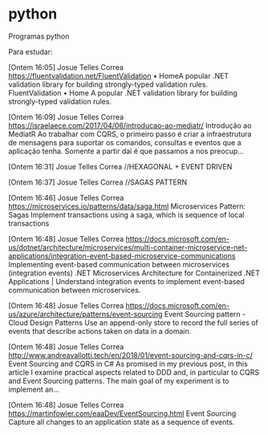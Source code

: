 # python
Programas python


Para estudar:

[Ontem 16:05] Josue Telles Correa
https://fluentvalidation.net/FluentValidation • HomeA popular .NET validation library for building strongly-typed validation rules.
FluentValidation • Home
A popular .NET validation library for building strongly-typed validation rules.

[Ontem 16:09] Josue Telles Correa
https://israelaece.com/2017/04/06/introducao-ao-mediatr/
Introdução ao MediatR
Ao trabalhar com CQRS, o primeiro passo é criar a infraestrutura de mensagens para suportar os comandos, consultas e eventos que a aplicação tenha. Somente a partir daí é que passamos a nos preocup…

[Ontem 16:31] Josue Telles Correa
//HEXAGONAL + EVENT DRIVEN

[Ontem 16:37] Josue Telles Correa
//SAGAS PATTERN

[Ontem 16:46] Josue Telles Correa
https://microservices.io/patterns/data/saga.html
Microservices Pattern: Sagas
Implement transactions using a saga, which is sequence of local transactions

[Ontem 16:48] Josue Telles Correa
https://docs.microsoft.com/en-us/dotnet/architecture/microservices/multi-container-microservice-net-applications/integration-event-based-microservice-communications
Implementing event-based communication between microservices (integration events)
.NET Microservices Architecture for Containerized .NET Applications | Understand integration events to implement event-based communication between microservices.

[Ontem 16:48] Josue Telles Correa
https://docs.microsoft.com/en-us/azure/architecture/patterns/event-sourcing
Event Sourcing pattern - Cloud Design Patterns
Use an append-only store to record the full series of events that describe actions taken on data in a domain.

[Ontem 16:48] Josue Telles Correa
http://www.andreavallotti.tech/en/2018/01/event-sourcing-and-cqrs-in-c/
Event Sourcing and CQRS in C#
As promised in my previous post, in this article I examine practical aspects related to DDD and, in particular to CQRS and Event Sourcing patterns.
The main goal of my experiment is to implement an...

[Ontem 16:48] Josue Telles Correa
https://martinfowler.com/eaaDev/EventSourcing.html
Event Sourcing
Capture all changes to an application state as a sequence of events.

